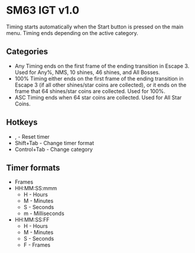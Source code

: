 # SM63 IGT v1.0

Timing starts automatically when the Start button is pressed on the main menu.
Timing ends depending on the active category.

## Categories
* Any
	Timing ends on the first frame of the ending transition in Escape 3.
	Used for Any%, NMS, 10 shines, 46 shines, and All Bosses.
* 100%
	Timing either ends on the first frame of the ending transition in Escape 3 (if all other shines/star coins are collected), or it ends on the frame that 64 shines/star coins are collected.
	Used for 100%.
* ASC
	Timing ends when 64 star coins are collected.
	Used for All Star Coins.

## Hotkeys
* , - Reset timer
* Shift+Tab - Change timer format
* Control+Tab - Change category

## Timer formats
* Frames
* HH:MM:SS:mmm
	* H - Hours
	* M - Minutes
	* S - Seconds
	* m - Milliseconds
* HH:MM:SS:FF
	* H - Hours
	* M - Minutes
	* S - Seconds
	* F - Frames
